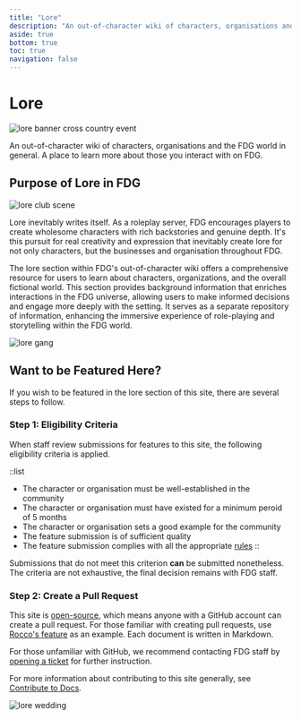 ```yaml
---
title: "Lore"
description: "An out-of-character wiki of characters, organisations and the world in general"
aside: true
bottom: true
toc: true
navigation: false
---
```


# Lore

![lore banner cross country event](https://media.discordapp.net/attachments/184556449383448576/1142445949566844988/20210829172400_1.jpg?width=1920&height=540)

An out-of-character wiki of characters, organisations and the FDG world in general. A place to learn more about those you interact with on FDG.

## Purpose of Lore in FDG

![lore club scene](https://media.discordapp.net/attachments/184556449383448576/1142445949969506446/20200807204153_1.jpg?width=1658&height=905)

Lore inevitably writes itself. As a roleplay server, FDG encourages players to create wholesome characters with rich backstories and genuine depth. It's this pursuit for real creativity and expression that inevitably create lore for not only characters, but the businesses and organisation throughout FDG.

The lore section within FDG's out-of-character wiki offers a comprehensive resource for users to learn about characters, organizations, and the overall fictional world. This section provides background information that enriches interactions in the FDG universe, allowing users to make informed decisions and engage more deeply with the setting. It serves as a separate repository of information, enhancing the immersive experience of role-playing and storytelling within the FDG world.

![lore gang](https://media.discordapp.net/attachments/184556449383448576/1142445948400828456/20200130195912_1.jpg?width=1858&height=904)

## Want to be Featured Here?

If you wish to be featured in the lore section of this site, there are several steps to follow. 

### Step 1: Eligibility Criteria

When staff review submissions for features to this site, the following eligibility criteria is applied.

::list
- The character or organisation must be well-established in the community
- The character or organisation must have existed for a minimum peroid of 5 months
- The character or organisation sets a good example for the community
- The feature submission is of sufficient quality
- The feature submission complies with all the appropriate [rules](/server-docs/rules/rules-overview)
::

Submissions that do not meet this criterion **can** be submitted nonetheless. The criteria are not exhaustive, the final decision remains with FDG staff.

### Step 2: Create a Pull Request

This site is [open-source](https://github.com/fdg-rp/web-landing), which means anyone with a GitHub account can create a pull request. For those familiar with creating pull requests, use [Rocco's feature](https://github.com/fdg-rp/web-landing/blob/main/content/2.lore/0.characters/Rocco.md) as an example. Each document is written in Markdown.

For those unfamiliar with GitHub, we recommend contacting FDG staff by [opening a ticket](https://support.fatduckgaming.com) for further instruction.

For more information about contributing to this site generally, see [Contribute to Docs](/server-docs/administrative/contribute-to-docs).

![lore wedding](https://media.discordapp.net/attachments/184556449383448576/1142445950405709935/20210412224219_1.jpg?width=1920&height=540)